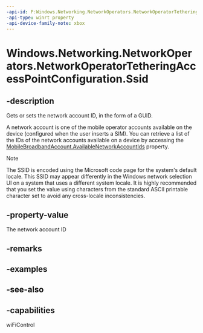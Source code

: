 ```yaml
---
-api-id: P:Windows.Networking.NetworkOperators.NetworkOperatorTetheringAccessPointConfiguration.Ssid
-api-type: winrt property
-api-device-family-note: xbox
---
```


<!-- Property syntax
public string Ssid { get;  set; }
-->

# Windows.Networking.NetworkOperators.NetworkOperatorTetheringAccessPointConfiguration.Ssid

## -description
Gets or sets the network account ID, in the form of a GUID.

A network account is one of the mobile operator accounts available on the device (configured when the user inserts a SIM). You can retrieve a list of the IDs of the network accounts available on a device by accessing the [MobileBroadbandAccount.AvailableNetworkAccountIds](/uwp/api/windows.networking.networkoperators.mobilebroadbandaccount.availablenetworkaccountids) property.

> [!NOTE]
> The SSID is encoded using the Microsoft code page for the system's default locale. This SSID may appear differently in the Windows network selection UI on a system that uses a different system locale. It is highly recommended that you set the value using characters from the standard ASCII printable character set to avoid any cross-locale inconsistencies.

## -property-value
The network account ID

## -remarks

## -examples

## -see-also

## -capabilities
wiFiControl
